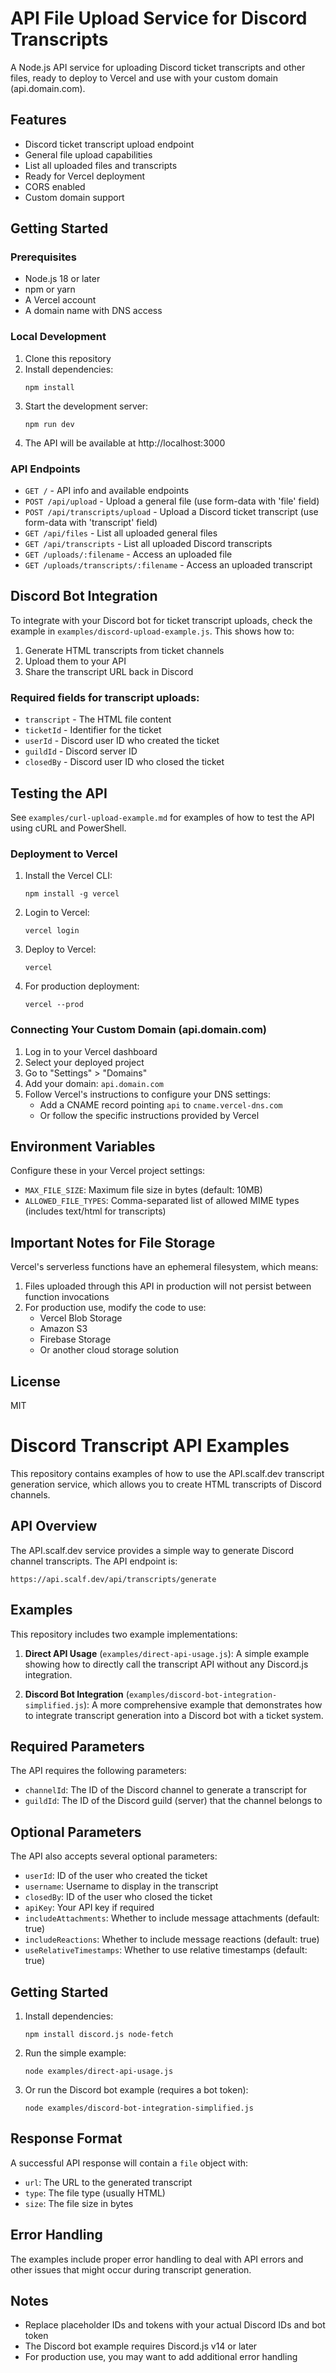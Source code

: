 # API File Upload Service for Discord Transcripts

A Node.js API service for uploading Discord ticket transcripts and other files, ready to deploy to Vercel and use with your custom domain (api.domain.com).

## Features

- Discord ticket transcript upload endpoint
- General file upload capabilities
- List all uploaded files and transcripts
- Ready for Vercel deployment
- CORS enabled
- Custom domain support

## Getting Started

### Prerequisites

- Node.js 18 or later
- npm or yarn
- A Vercel account
- A domain name with DNS access

### Local Development

1. Clone this repository
2. Install dependencies:
   ```
   npm install
   ```
3. Start the development server:
   ```
   npm run dev
   ```
4. The API will be available at http://localhost:3000

### API Endpoints

- `GET /` - API info and available endpoints
- `POST /api/upload` - Upload a general file (use form-data with 'file' field)
- `POST /api/transcripts/upload` - Upload a Discord ticket transcript (use form-data with 'transcript' field)
- `GET /api/files` - List all uploaded general files
- `GET /api/transcripts` - List all uploaded Discord transcripts
- `GET /uploads/:filename` - Access an uploaded file
- `GET /uploads/transcripts/:filename` - Access an uploaded transcript

## Discord Bot Integration

To integrate with your Discord bot for ticket transcript uploads, check the example in `examples/discord-upload-example.js`. This shows how to:

1. Generate HTML transcripts from ticket channels
2. Upload them to your API
3. Share the transcript URL back in Discord

### Required fields for transcript uploads:

- `transcript` - The HTML file content
- `ticketId` - Identifier for the ticket
- `userId` - Discord user ID who created the ticket
- `guildId` - Discord server ID
- `closedBy` - Discord user ID who closed the ticket

## Testing the API

See `examples/curl-upload-example.md` for examples of how to test the API using cURL and PowerShell.

### Deployment to Vercel

1. Install the Vercel CLI:
   ```
   npm install -g vercel
   ```

2. Login to Vercel:
   ```
   vercel login
   ```

3. Deploy to Vercel:
   ```
   vercel
   ```

4. For production deployment:
   ```
   vercel --prod
   ```

### Connecting Your Custom Domain (api.domain.com)

1. Log in to your Vercel dashboard
2. Select your deployed project
3. Go to "Settings" > "Domains"
4. Add your domain: `api.domain.com`
5. Follow Vercel's instructions to configure your DNS settings:
   - Add a CNAME record pointing `api` to `cname.vercel-dns.com`
   - Or follow the specific instructions provided by Vercel

## Environment Variables

Configure these in your Vercel project settings:

- `MAX_FILE_SIZE`: Maximum file size in bytes (default: 10MB)
- `ALLOWED_FILE_TYPES`: Comma-separated list of allowed MIME types (includes text/html for transcripts)

## Important Notes for File Storage

Vercel's serverless functions have an ephemeral filesystem, which means:

1. Files uploaded through this API in production will not persist between function invocations
2. For production use, modify the code to use:
   - Vercel Blob Storage
   - Amazon S3
   - Firebase Storage
   - Or another cloud storage solution

## License

MIT 

# Discord Transcript API Examples

This repository contains examples of how to use the API.scalf.dev transcript generation service, which allows you to create HTML transcripts of Discord channels.

## API Overview

The API.scalf.dev service provides a simple way to generate Discord channel transcripts. The API endpoint is:

```
https://api.scalf.dev/api/transcripts/generate
```

## Examples

This repository includes two example implementations:

1. **Direct API Usage** (`examples/direct-api-usage.js`): A simple example showing how to directly call the transcript API without any Discord.js integration.

2. **Discord Bot Integration** (`examples/discord-bot-integration-simplified.js`): A more comprehensive example that demonstrates how to integrate transcript generation into a Discord bot with a ticket system.

## Required Parameters

The API requires the following parameters:

- `channelId`: The ID of the Discord channel to generate a transcript for
- `guildId`: The ID of the Discord guild (server) that the channel belongs to

## Optional Parameters

The API also accepts several optional parameters:

- `userId`: ID of the user who created the ticket
- `username`: Username to display in the transcript
- `closedBy`: ID of the user who closed the ticket
- `apiKey`: Your API key if required
- `includeAttachments`: Whether to include message attachments (default: true)
- `includeReactions`: Whether to include message reactions (default: true)
- `useRelativeTimestamps`: Whether to use relative timestamps (default: true)

## Getting Started

1. Install dependencies:
   ```
   npm install discord.js node-fetch
   ```

2. Run the simple example:
   ```
   node examples/direct-api-usage.js
   ```

3. Or run the Discord bot example (requires a bot token):
   ```
   node examples/discord-bot-integration-simplified.js
   ```

## Response Format

A successful API response will contain a `file` object with:

- `url`: The URL to the generated transcript
- `type`: The file type (usually HTML)
- `size`: The file size in bytes

## Error Handling

The examples include proper error handling to deal with API errors and other issues that might occur during transcript generation.

## Notes

- Replace placeholder IDs and tokens with your actual Discord IDs and bot token
- The Discord bot example requires Discord.js v14 or later
- For production use, you may want to add additional error handling 